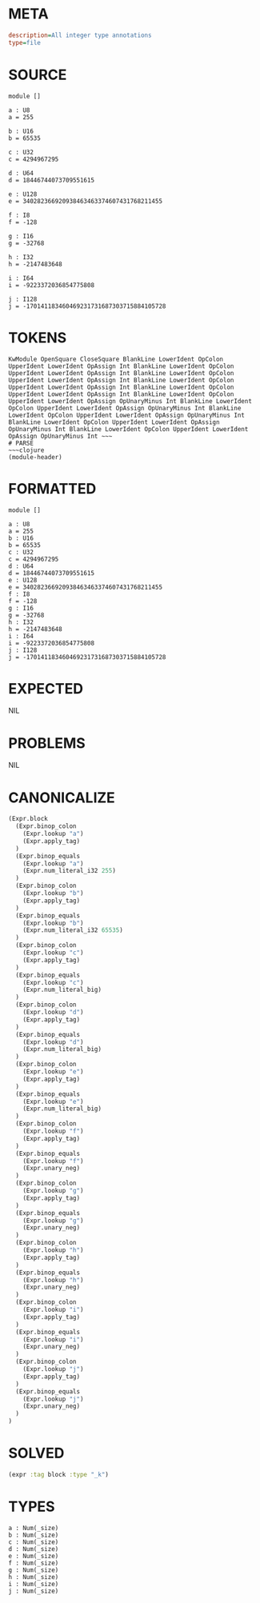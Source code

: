 # META
~~~ini
description=All integer type annotations
type=file
~~~
# SOURCE
~~~roc
module []

a : U8
a = 255

b : U16
b = 65535

c : U32
c = 4294967295

d : U64
d = 18446744073709551615

e : U128
e = 340282366920938463463374607431768211455

f : I8
f = -128

g : I16
g = -32768

h : I32
h = -2147483648

i : I64
i = -9223372036854775808

j : I128
j = -170141183460469231731687303715884105728
~~~
# TOKENS
~~~text
KwModule OpenSquare CloseSquare BlankLine LowerIdent OpColon UpperIdent LowerIdent OpAssign Int BlankLine LowerIdent OpColon UpperIdent LowerIdent OpAssign Int BlankLine LowerIdent OpColon UpperIdent LowerIdent OpAssign Int BlankLine LowerIdent OpColon UpperIdent LowerIdent OpAssign Int BlankLine LowerIdent OpColon UpperIdent LowerIdent OpAssign Int BlankLine LowerIdent OpColon UpperIdent LowerIdent OpAssign OpUnaryMinus Int BlankLine LowerIdent OpColon UpperIdent LowerIdent OpAssign OpUnaryMinus Int BlankLine LowerIdent OpColon UpperIdent LowerIdent OpAssign OpUnaryMinus Int BlankLine LowerIdent OpColon UpperIdent LowerIdent OpAssign OpUnaryMinus Int BlankLine LowerIdent OpColon UpperIdent LowerIdent OpAssign OpUnaryMinus Int ~~~
# PARSE
~~~clojure
(module-header)
~~~
# FORMATTED
~~~roc
module []

a : U8
a = 255
b : U16
b = 65535
c : U32
c = 4294967295
d : U64
d = 18446744073709551615
e : U128
e = 340282366920938463463374607431768211455
f : I8
f = -128
g : I16
g = -32768
h : I32
h = -2147483648
i : I64
i = -9223372036854775808
j : I128
j = -170141183460469231731687303715884105728
~~~
# EXPECTED
NIL
# PROBLEMS
NIL
# CANONICALIZE
~~~clojure
(Expr.block
  (Expr.binop_colon
    (Expr.lookup "a")
    (Expr.apply_tag)
  )
  (Expr.binop_equals
    (Expr.lookup "a")
    (Expr.num_literal_i32 255)
  )
  (Expr.binop_colon
    (Expr.lookup "b")
    (Expr.apply_tag)
  )
  (Expr.binop_equals
    (Expr.lookup "b")
    (Expr.num_literal_i32 65535)
  )
  (Expr.binop_colon
    (Expr.lookup "c")
    (Expr.apply_tag)
  )
  (Expr.binop_equals
    (Expr.lookup "c")
    (Expr.num_literal_big)
  )
  (Expr.binop_colon
    (Expr.lookup "d")
    (Expr.apply_tag)
  )
  (Expr.binop_equals
    (Expr.lookup "d")
    (Expr.num_literal_big)
  )
  (Expr.binop_colon
    (Expr.lookup "e")
    (Expr.apply_tag)
  )
  (Expr.binop_equals
    (Expr.lookup "e")
    (Expr.num_literal_big)
  )
  (Expr.binop_colon
    (Expr.lookup "f")
    (Expr.apply_tag)
  )
  (Expr.binop_equals
    (Expr.lookup "f")
    (Expr.unary_neg)
  )
  (Expr.binop_colon
    (Expr.lookup "g")
    (Expr.apply_tag)
  )
  (Expr.binop_equals
    (Expr.lookup "g")
    (Expr.unary_neg)
  )
  (Expr.binop_colon
    (Expr.lookup "h")
    (Expr.apply_tag)
  )
  (Expr.binop_equals
    (Expr.lookup "h")
    (Expr.unary_neg)
  )
  (Expr.binop_colon
    (Expr.lookup "i")
    (Expr.apply_tag)
  )
  (Expr.binop_equals
    (Expr.lookup "i")
    (Expr.unary_neg)
  )
  (Expr.binop_colon
    (Expr.lookup "j")
    (Expr.apply_tag)
  )
  (Expr.binop_equals
    (Expr.lookup "j")
    (Expr.unary_neg)
  )
)
~~~
# SOLVED
~~~clojure
(expr :tag block :type "_k")
~~~
# TYPES
~~~roc
a : Num(_size)
b : Num(_size)
c : Num(_size)
d : Num(_size)
e : Num(_size)
f : Num(_size)
g : Num(_size)
h : Num(_size)
i : Num(_size)
j : Num(_size)
~~~
